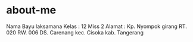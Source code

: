# about-me
Nama Bayu laksamana
Kelas : 12 Miss 2
Alamat : Kp. Nyompok girang RT. 020 RW. 006 DS. Carenang kec. Cisoka kab. Tangerang
